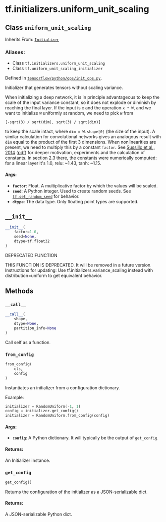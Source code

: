 <div itemscope itemtype="http://developers.google.com/ReferenceObject">
<meta itemprop="name" content="tf.initializers.uniform_unit_scaling" />
<meta itemprop="path" content="Stable" />
<meta itemprop="property" content="__call__"/>
<meta itemprop="property" content="__init__"/>
<meta itemprop="property" content="from_config"/>
<meta itemprop="property" content="get_config"/>
</div>

# tf.initializers.uniform_unit_scaling

## Class `uniform_unit_scaling`

Inherits From: [`Initializer`](../../tf/keras/initializers/Initializer.md)

### Aliases:

* Class `tf.initializers.uniform_unit_scaling`
* Class `tf.uniform_unit_scaling_initializer`



Defined in [`tensorflow/python/ops/init_ops.py`](https://www.tensorflow.org/code/tensorflow/python/ops/init_ops.py).

Initializer that generates tensors without scaling variance.

When initializing a deep network, it is in principle advantageous to keep
the scale of the input variance constant, so it does not explode or diminish
by reaching the final layer. If the input is `x` and the operation `x * W`,
and we want to initialize `W` uniformly at random, we need to pick `W` from

    [-sqrt(3) / sqrt(dim), sqrt(3) / sqrt(dim)]

to keep the scale intact, where `dim = W.shape[0]` (the size of the input).
A similar calculation for convolutional networks gives an analogous result
with `dim` equal to the product of the first 3 dimensions.  When
nonlinearities are present, we need to multiply this by a constant `factor`.
See [Sussillo et al., 2014](https://arxiv.org/abs/1412.6558)
([pdf](http://arxiv.org/pdf/1412.6558.pdf)) for deeper motivation, experiments
and the calculation of constants. In section 2.3 there, the constants were
numerically computed: for a linear layer it's 1.0, relu: ~1.43, tanh: ~1.15.

#### Args:

* <b>`factor`</b>: Float.  A multiplicative factor by which the values will be scaled.
* <b>`seed`</b>: A Python integer. Used to create random seeds. See
    <a href="../../tf/set_random_seed.md"><code>tf.set_random_seed</code></a>
    for behavior.
* <b>`dtype`</b>: The data type. Only floating point types are supported.

<h2 id="__init__"><code>__init__</code></h2>

``` python
__init__(
    factor=1.0,
    seed=None,
    dtype=tf.float32
)
```

DEPRECATED FUNCTION

THIS FUNCTION IS DEPRECATED. It will be removed in a future version.
Instructions for updating:
Use tf.initializers.variance_scaling instead with distribution=uniform to get equivalent behavior.



## Methods

<h3 id="__call__"><code>__call__</code></h3>

``` python
__call__(
    shape,
    dtype=None,
    partition_info=None
)
```

Call self as a function.

<h3 id="from_config"><code>from_config</code></h3>

``` python
from_config(
    cls,
    config
)
```

Instantiates an initializer from a configuration dictionary.

Example:

```python
initializer = RandomUniform(-1, 1)
config = initializer.get_config()
initializer = RandomUniform.from_config(config)
```

#### Args:

* <b>`config`</b>: A Python dictionary.
    It will typically be the output of `get_config`.


#### Returns:

An Initializer instance.

<h3 id="get_config"><code>get_config</code></h3>

``` python
get_config()
```

Returns the configuration of the initializer as a JSON-serializable dict.

#### Returns:

A JSON-serializable Python dict.



